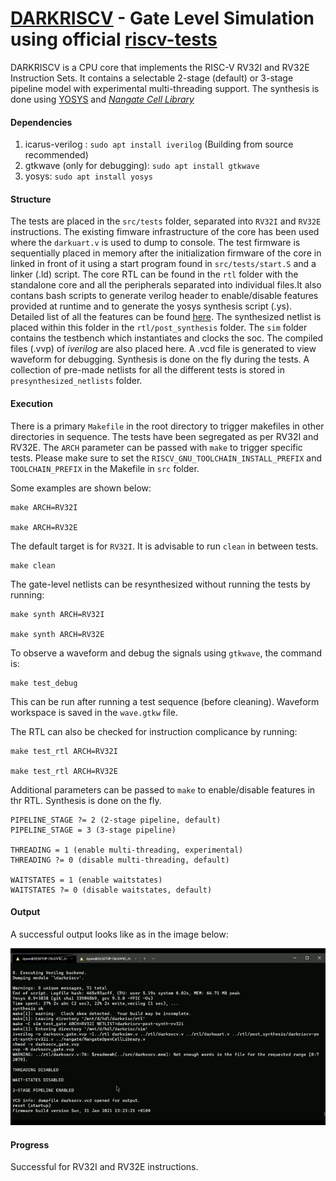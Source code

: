 # [DARKRISCV](https://github.com/darklife/darkriscv) - Gate Level Simulation using official  [riscv-tests](https://github.com/riscv/riscv-tests/tree/master/isa/rv32ui)

DARKRISCV is a CPU core that implements the RISC-V RV32I and RV32E Instruction Sets. It contains a selectable 2-stage (default) or 3-stage pipeline model with experimental multi-threading support. The synthesis is done using [YOSYS](https://github.com/YosysHQ/yosys) and [*Nangate Cell Library*](https://gitlab.tf.uni-freiburg.de/scale4edge/synthesized-cores/-/blob/master/PICORV32_gate_level_simulation_yosys/synthesis/NangateOpenCellLibrary_typical.lib)


#### Dependencies
1. icarus-verilog : `sudo apt install iverilog` (Building from source recommended)
2. gtkwave (only for debugging): `sudo apt install gtkwave`
3. yosys: `sudo apt install yosys` 

#### Structure

The tests are placed in the `src/tests` folder, separated into `RV32I` and `RV32E` instructions. The existing fimware infrastructure of the core has been used where the `darkuart.v` is used to dump to console. The test firmware is sequentially placed in memory after the initialization firmware of the core in linked in front of it using a start program found in `src/tests/start.S` and a linker (.ld) script. The core RTL can be found in the `rtl` folder with the standalone core and all the peripherals separated into individual files.It also contans bash scripts to generate verilog header to enable/disable features provided at runtime and to generate the yosys synthesis script (.ys). Detailed list of all the features can be found [here](https://github.com/darklife/darkriscv#implementation-notes). The synthesized netlist is placed within this folder in the `rtl/post_synthesis` folder. The `sim` folder contains the testbench which instantiates and clocks the soc. The compiled files (.vvp) of *iverilog* are also placed here. A .vcd file is generated to view waveform for debugging. Synthesis is done on the fly during the tests. A collection of pre-made netlists for all the different tests is stored in `presynthesized_netlists` folder.     

#### Execution

There is a primary `Makefile` in the root directory to trigger makefiles in other directories in sequence. 
The tests have been segregated as per RV32I and RV32E. The `ARCH` parameter can be passed with `make` to trigger specific tests. Please make sure to set the `RISCV_GNU_TOOLCHAIN_INSTALL_PREFIX` and `TOOLCHAIN_PREFIX` in the Makefile in `src` folder. 

Some examples are shown below:

```
make ARCH=RV32I

make ARCH=RV32E
```

The default target is for `RV32I`. It is advisable to run `clean` in between tests.
```
make clean
``` 

The gate-level netlists can be resynthesized without running the tests by running:
```
make synth ARCH=RV32I

make synth ARCH=RV32E
```

To observe a waveform and debug the signals using `gtkwave`, the command is:
```
make test_debug
```
This can be run after running a test sequence (before cleaning). Waveform workspace is saved in the `wave.gtkw` file.

The RTL can also be checked for instruction complicance by running:

```
make test_rtl ARCH=RV32I

make test_rtl ARCH=RV32E
```

Additional parameters can be passed to `make` to enable/disable features in thr RTL. Synthesis is done on the fly. 
```
PIPELINE_STAGE ?= 2 (2-stage pipeline, default)
PIPELINE_STAGE = 3 (3-stage pipeline)

THREADING = 1 (enable multi-threading, experimental)
THREADING ?= 0 (disable multi-threading, default)

WAITSTATES = 1 (enable waitstates)
WAITSTATES ?= 0 (disable waitstates, default)
```

#### Output

A successful output looks like as in the image below:

![output](https://github.com/monideepbora/darkriscv/blob/develop/images/output.gif "output")

#### Progress

Successful for RV32I and RV32E instructions.



